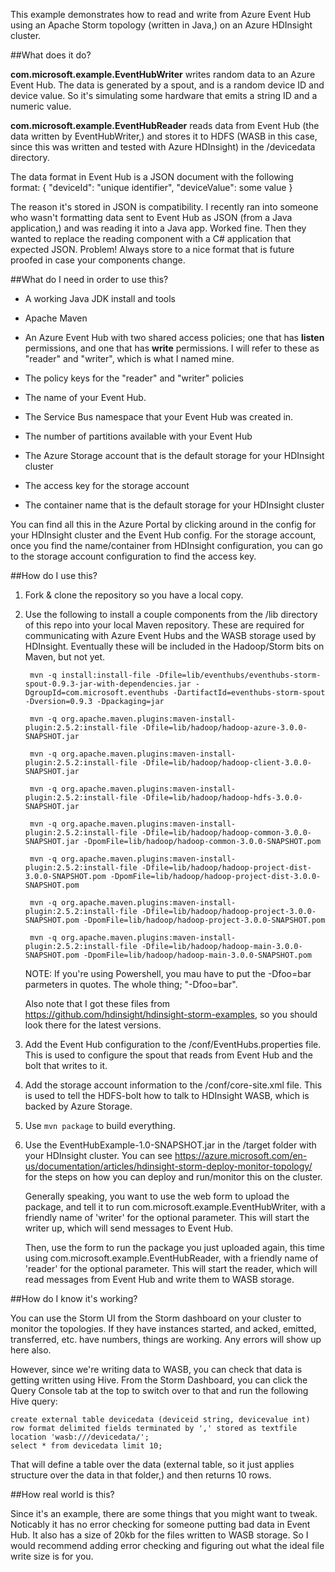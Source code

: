 This example demonstrates how to read and write from Azure Event Hub using an Apache Storm topology (written in Java,) on an Azure HDInsight cluster.

##What does it do?

__com.microsoft.example.EventHubWriter__ writes random data to an Azure Event Hub. The data is generated by a spout, and is a random device ID and device value. So it's simulating some hardware that emits a string ID and a numeric value.

__com.microsoft.example.EventHubReader__ reads data from Event Hub (the data written by EventHubWriter,) and stores it to HDFS (WASB in this case, since this was written and tested with Azure HDInsight) in the /devicedata directory.

The data format in Event Hub is a JSON document with the following format:
{ "deviceId": "unique identifier", "deviceValue": some value }

The reason it's stored in JSON is compatibility. I recently ran into someone who wasn't formatting data sent to Event Hub as JSON (from a Java application,) and was reading it into a Java app. Worked fine. Then they wanted to replace the reading component with a C# application that expected JSON. Problem! Always store to a nice format that is future proofed in case your components change.

##What do I need in order to use this?

* A working Java JDK install and tools

* Apache Maven

* An Azure Event Hub with two shared access policies; one that has __listen__ permissions, and one that has __write__ permissions. I will refer to these as "reader" and "writer", which is what I named mine.

* The policy keys for the "reader" and "writer" policies

* The name of your Event Hub.

* The Service Bus namespace that your Event Hub was created in.

* The number of partitions available with your Event Hub
	
* The Azure Storage account that is the default storage for your HDInsight cluster

* The access key for the storage account

* The container name that is the default storage for your HDInsight cluster

You can find all this in the Azure Portal by clicking around in the config for your HDInsight cluster and the Event Hub config. For the storage account, once you find the name/container from HDInsight configuration, you can go to the storage account configuration to find the access key.

##How do I use this?

1. Fork & clone the repository so you have a local copy.

2. Use the following to install a couple components from the /lib directory of this repo into your local Maven repository. These are required for communicating with Azure Event Hubs and the WASB storage used by HDInsight. Eventually these will be included in the Hadoop/Storm bits on Maven, but not yet.

		mvn -q install:install-file -Dfile=lib/eventhubs/eventhubs-storm-spout-0.9.3-jar-with-dependencies.jar -DgroupId=com.microsoft.eventhubs -DartifactId=eventhubs-storm-spout -Dversion=0.9.3 -Dpackaging=jar
	
		mvn -q org.apache.maven.plugins:maven-install-plugin:2.5.2:install-file -Dfile=lib/hadoop/hadoop-azure-3.0.0-SNAPSHOT.jar
		
		mvn -q org.apache.maven.plugins:maven-install-plugin:2.5.2:install-file -Dfile=lib/hadoop/hadoop-client-3.0.0-SNAPSHOT.jar
		
		mvn -q org.apache.maven.plugins:maven-install-plugin:2.5.2:install-file -Dfile=lib/hadoop/hadoop-hdfs-3.0.0-SNAPSHOT.jar
	
		mvn -q org.apache.maven.plugins:maven-install-plugin:2.5.2:install-file -Dfile=lib/hadoop/hadoop-common-3.0.0-SNAPSHOT.jar -DpomFile=lib/hadoop/hadoop-common-3.0.0-SNAPSHOT.pom
	
		mvn -q org.apache.maven.plugins:maven-install-plugin:2.5.2:install-file -Dfile=lib/hadoop/hadoop-project-dist-3.0.0-SNAPSHOT.pom -DpomFile=lib/hadoop/hadoop-project-dist-3.0.0-SNAPSHOT.pom
		
		mvn -q org.apache.maven.plugins:maven-install-plugin:2.5.2:install-file -Dfile=lib/hadoop/hadoop-project-3.0.0-SNAPSHOT.pom -DpomFile=lib/hadoop/hadoop-project-3.0.0-SNAPSHOT.pom
		
		mvn -q org.apache.maven.plugins:maven-install-plugin:2.5.2:install-file -Dfile=lib/hadoop/hadoop-main-3.0.0-SNAPSHOT.pom -DpomFile=lib/hadoop/hadoop-main-3.0.0-SNAPSHOT.pom

	NOTE: If you're using Powershell, you mau have to put the -Dfoo=bar parmeters in quotes. The whole thing; "-Dfoo=bar".
	
	Also note that I got these files from https://github.com/hdinsight/hdinsight-storm-examples, so you should look there for the latest versions.

2. Add the Event Hub configuration to the /conf/EventHubs.properties file. This is used to configure the spout that reads from Event Hub and the bolt that writes to it.

3. Add the storage account information to the /conf/core-site.xml file. This is used to tell the HDFS-bolt how to talk to HDInsight WASB, which is backed by Azure Storage.

4. Use `mvn package` to build everything.

5. Use the EventHubExample-1.0-SNAPSHOT.jar in the /target folder with your HDInsight cluster. You can see https://azure.microsoft.com/en-us/documentation/articles/hdinsight-storm-deploy-monitor-topology/ for the steps on how you can deploy and run/monitor this on the cluster.

	Generally speaking, you want to use the web form to upload the package, and tell it to run com.microsoft.example.EventHubWriter, with a friendly name of 'writer' for the optional parameter. This will start the writer up, which will send messages to Event Hub.
	
	Then, use the form to run the package you just uploaded again, this time using com.microsoft.example.EventHubReader, with a friendly name of 'reader' for the optional parameter. This will start the reader, which will read messages from Event Hub and write them to WASB storage.
	
##How do I know it's working?

You can use the Storm UI from the Storm dashboard on your cluster to monitor the topologies. If they have instances started, and acked, emitted, transferred, etc. have numbers, things are working. Any errors will show up here also.

However, since we're writing data to WASB, you can check that data is getting written using Hive. From the Storm Dashboard, you can click the Query Console tab at the top to switch over to that and run the following Hive query:

	create external table devicedata (deviceid string, devicevalue int) row format delimited fields terminated by ',' stored as textfile location 'wasb:///devicedata/';
	select * from devicedata limit 10;

That will define a table over the data (external table, so it just applies structure over the data in that folder,) and then returns 10 rows.

##How real world is this?

Since it's an example, there are some things that you might want to tweak. Noticably it has no error checking for someone putting bad data in Event Hub. It also has a size of 20kb for the files written to WASB storage. So I would recommend adding error checking and figuring out what the ideal file write size is for you.